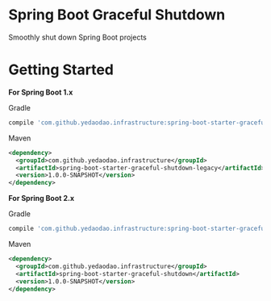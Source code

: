 # Spring Boot Graceful Shutdown

Smoothly shut down Spring Boot projects

# Getting Started

**For Spring Boot 1.x**

Gradle

```groovy
compile 'com.github.yedaodao.infrastructure:spring-boot-starter-graceful-shutdown-legacy:1.0.0'
```

Maven

```xml
<dependency>
  <groupId>com.github.yedaodao.infrastructure</groupId>
  <artifactId>spring-boot-starter-graceful-shutdown-legacy</artifactId>
  <version>1.0.0-SNAPSHOT</version>
</dependency>
```

**For Spring Boot 2.x**

Gradle

```groovy
compile 'com.github.yedaodao.infrastructure:spring-boot-starter-graceful-shutdown:1.0.0'
```

Maven

```xml
<dependency>
  <groupId>com.github.yedaodao.infrastructure</groupId>
  <artifactId>spring-boot-starter-graceful-shutdown</artifactId>
  <version>1.0.0-SNAPSHOT</version>
</dependency>
```


